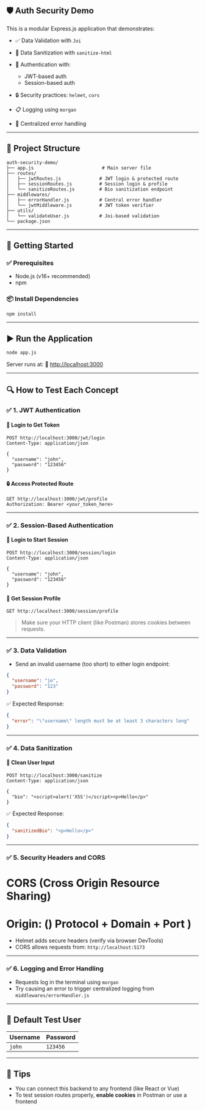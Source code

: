 

## 🛡️ Auth Security Demo

This is a modular Express.js application that demonstrates:

* ✅ Data Validation with `Joi`
* 🧼 Data Sanitization with `sanitize-html`
* 🔐 Authentication with:

  * JWT-based auth
  * Session-based auth
* 🔒 Security practices: `helmet`, `cors`
* 📋 Logging using `morgan`
* 🚨 Centralized error handling

---

## 📁 Project Structure

```
auth-security-demo/
├── app.js                         # Main server file
├── routes/
│   ├── jwtRoutes.js              # JWT login & protected route
│   ├── sessionRoutes.js          # Session login & profile
│   └── sanitizeRoutes.js         # Bio sanitization endpoint
├── middlewares/
│   ├── errorHandler.js           # Central error handler
│   └── jwtMiddleware.js          # JWT token verifier
├── utils/
│   └── validateUser.js           # Joi-based validation
└── package.json
```

---

## 🚀 Getting Started

### ✅ Prerequisites

* Node.js (v16+ recommended)
* npm

### 📦 Install Dependencies

```bash
npm install
```

---

## ▶️ Run the Application

```bash
node app.js
```

Server runs at:
📍 [http://localhost:3000](http://localhost:3000)

---

## 🔍 How to Test Each Concept

### ✅ 1. **JWT Authentication**

#### 🔐 Login to Get Token

```http
POST http://localhost:3000/jwt/login
Content-Type: application/json

{
  "username": "john",
  "password": "123456"
}
```

#### 🔒 Access Protected Route

```http
GET http://localhost:3000/jwt/profile
Authorization: Bearer <your_token_here>
```

---

### ✅ 2. **Session-Based Authentication**

#### 🍪 Login to Start Session

```http
POST http://localhost:3000/session/login
Content-Type: application/json

{
  "username": "john",
  "password": "123456"
}
```

#### 👤 Get Session Profile

```http
GET http://localhost:3000/session/profile
```

> Make sure your HTTP client (like Postman) stores cookies between requests.

---

### ✅ 3. **Data Validation**

* Send an invalid username (too short) to either login endpoint:

```json
{
  "username": "jo",
  "password": "123"
}
```

✅ Expected Response:

```json
{
  "error": "\"username\" length must be at least 3 characters long"
}
```

---

### ✅ 4. **Data Sanitization**

#### 🧼 Clean User Input

```http
POST http://localhost:3000/sanitize
Content-Type: application/json

{
  "bio": "<script>alert('XSS')</script><p>Hello</p>"
}
```

✅ Expected Response:

```json
{
  "sanitizedBio": "<p>Hello</p>"
}
```

---

### ✅ 5. **Security Headers and CORS**

# CORS (Cross Origin Resource Sharing)
# Origin: () Protocol + Domain + Port )

* Helmet adds secure headers (verify via browser DevTools)
* CORS allows requests from: `http://localhost:5173`

---

### ✅ 6. **Logging and Error Handling**

* Requests log in the terminal using `morgan`
* Try causing an error to trigger centralized logging from `middlewares/errorHandler.js`

---

## 🙋 Default Test User

| Username | Password |
| -------- | -------- |
| `john`   | `123456` |

---

## 📌 Tips

* You can connect this backend to any frontend (like React or Vue)
* To test session routes properly, **enable cookies** in Postman or use a frontend

